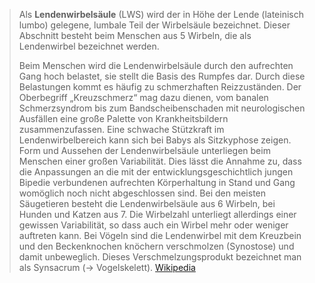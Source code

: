 > Als **Lendenwirbelsäule** (LWS) wird der in Höhe der Lende (lateinisch lumbo) gelegene, lumbale Teil der Wirbelsäule bezeichnet. Dieser Abschnitt besteht beim Menschen aus 5 Wirbeln, die als Lendenwirbel bezeichnet werden.
>
> Beim Menschen wird die Lendenwirbelsäule durch den aufrechten Gang hoch belastet, sie stellt die Basis des Rumpfes dar. Durch diese Belastungen kommt es häufig zu schmerzhaften Reizzuständen. Der Oberbegriff „Kreuzschmerz“ mag dazu dienen, vom banalen Schmerzsyndrom bis zum Bandscheibenschaden mit neurologischen Ausfällen eine große Palette von Krankheitsbildern zusammenzufassen. Eine schwache Stützkraft im Lendenwirbelbereich kann sich bei Babys als Sitzkyphose zeigen. Form und Aussehen der Lendenwirbelsäule unterliegen beim Menschen einer großen Variabilität. Dies lässt die Annahme zu, dass die Anpassungen an die mit der entwicklungsgeschichtlich jungen Bipedie verbundenen aufrechten Körperhaltung in Stand und Gang womöglich noch nicht abgeschlossen sind.
> Bei den meisten Säugetieren besteht die Lendenwirbelsäule aus 6 Wirbeln, bei Hunden und Katzen aus 7. Die Wirbelzahl unterliegt allerdings einer gewissen Variabilität, so dass auch ein Wirbel mehr oder weniger auftreten kann.
> Bei Vögeln sind die Lendenwirbel mit dem Kreuzbein und den Beckenknochen knöchern verschmolzen (Synostose) und damit unbeweglich. Dieses Verschmelzungsprodukt bezeichnet man als Synsacrum (→ Vogelskelett).
> [Wikipedia](https://de.wikipedia.org/wiki/Lendenwirbels%C3%A4ule)